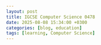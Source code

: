 ```yaml
---
layout: post  
title: IGCSE Computer Science 0478  
date: 2025-08-08 15:34:00 +0300  
categories: [blog, education]  
tags: [learning, Computer Science]  
---
```


